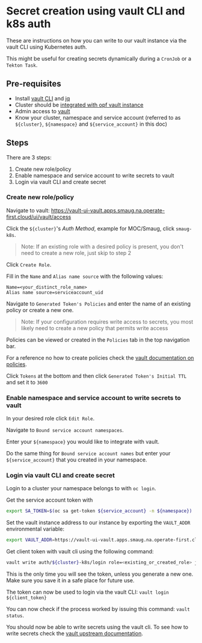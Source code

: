 # Secret creation using vault CLI and k8s auth

These are instructions on how you can write to our vault instance via the vault CLI using Kubernetes auth.

This might be useful for creating secrets dynamically during a `CronJob` or a `Tekton Task`.

## Pre-requisites
* Install [vault CLI][1] and [jq][4]
* Cluster should be [integrated with opf vault instance][2]
* Admin access to [vault][5]
* Know your cluster, namespace and service account (referred to as `${cluster}`, `${namespace}` and `${service_account}` in this doc)

## Steps

There are 3 steps:

1) Create new role/policy
2) Enable namespace and service account to write secrets to vault
3) Login via vault CLI and create secret

### Create new role/policy

Navigate to vault: https://vault-ui-vault.apps.smaug.na.operate-first.cloud/ui/vault/access

Click the `${cluster}`'s *Auth Method*, example for MOC/Smaug, click `smaug-k8s`.

> Note: If an existing role with a desired policy is present, you don't need to create a new role, just skip to step 2

Click `Create Role`.

Fill in the `Name` and `Alias name source` with the following values:

```
Name=<your_distinct_role_name>
Alias name source=serviceaccount_uid
```

Navigate to `Generated Token's Policies` and enter the name of an existing policy or create a new one.

> Note: If your configuration requires write access to secrets, you most likely need to create a new policy that permits write access

Policies can be viewed or created in the `Policies` tab in the top navigation bar.

For a reference no how to create policies check the [vault documentation on policies](https://developer.hashicorp.com/vault/docs/concepts/policies).

Click `Tokens` at the bottom and then click `Generated Token's Initial TTL` and set it to `3600`

### Enable namespace and service account to write secrets to vault

In your desired role click `Edit Role`.

Navigate to `Bound service account namespaces`.

Enter your `${namespace}` you would like to integrate with vault.

Do the same thing for `Bound service account names` but enter your `${service_account}` that you created in your namespace.

### Login via vault CLI and create secret

Login to a cluster your namespace belongs to with `oc login`.

Get the service account token with

```bash
export SA_TOKEN=$(oc sa get-token ${service_account} -n ${namespace})
```

Set the vault instance address to our instance by exporting the `VAULT_ADDR` environmental variable:


```bash
export VAULT_ADDR=https://vault-ui-vault.apps.smaug.na.operate-first.cloud
```

Get client token with vault cli using the following command:

```bash
vault write auth/${cluster}-k8s/login role=<existing_or_created_role> jwt=$SA_TOKEN -format=json | jq -r '.auth.client_token'
```

This is the only time you will see the token, unless you generate a new one. Make sure you save it in a safe place for future use.

The token can now be used to login via the vault CLI: `vault login ${client_token}`

You can now check if the process worked by issuing this command: `vault status`.

You should now be able to write secrets using the vault cli. To see how to write secrets check the [vault upstream documentation][6].

[1]: https://developer.hashicorp.com/vault/docs/install
[2]: enable_cluster_to_eso_and_vault.md
[3]: add_external_secrets_to_ns.md#1-enable-namespace-to-fetch-secrets-from-vault
[4]: https://stedolan.github.io/jq/download/
[5]: https://vault-ui-vault.apps.smaug.na.operate-first.cloud
[6]: https://developer.hashicorp.com/vault/docs/commands/kv

